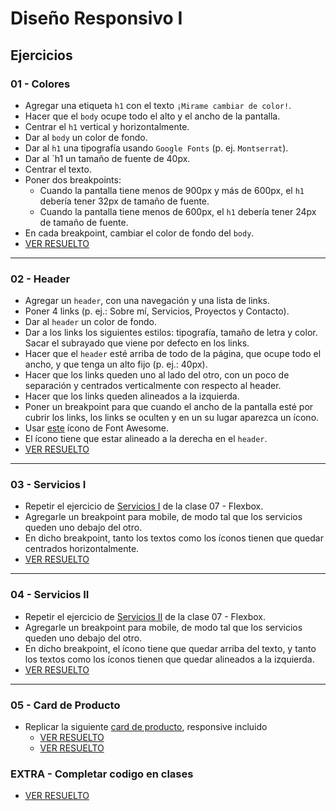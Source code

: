 # Diseño Responsivo I

## Ejercicios

### 01 - Colores

- Agregar una etiqueta `h1` con el texto `¡Mirame cambiar de color!`.
- Hacer que el `body` ocupe todo el alto y el ancho de la pantalla.
- Centrar el `h1` vertical y horizontalmente.
- Dar al `body` un color de fondo.
- Dar al `h1` una tipografía usando `Google Fonts` (p. ej. `Montserrat`).
- Dar al `h1 un tamaño de fuente de 40px.
- Centrar el texto.
- Poner dos breakpoints:
  - Cuando la pantalla tiene menos de 900px y más de 600px, el `h1` debería tener 32px de tamaño de fuente.
  - Cuando la pantalla tiene menos de 600px, el `h1` debería tener 24px de tamaño de fuente.
- En cada breakpoint, cambiar el color de fondo del `body`.
- [VER RESUELTO](https://magamahe.github.io/TRABAJOS_ADA/FRONTEND_/MODULO_2/CLASE_08/ejercicio_01/index.html) 
---

### 02 - Header

- Agregar un `header`, con una navegación y una lista de links.
- Poner 4 links (p. ej.: Sobre mí, Servicios, Proyectos y Contacto).
- Dar al `header` un color de fondo.
- Dar a los links los siguientes estilos: tipografía, tamaño de letra y color. Sacar el subrayado que viene por defecto en los links.
- Hacer que el `header` esté arriba de todo de la página, que ocupe todo el ancho, y que tenga un alto fijo (p. ej.: 40px).
- Hacer que los links queden uno al lado del otro, con un poco de separación y centrados verticalmente con respecto al header.
- Hacer que los links queden alineados a la izquierda.
- Poner un breakpoint para que cuando el ancho de la pantalla esté por cubrir los links, los links se oculten y en un su lugar aparezca un ícono.
- Usar [este](https://fontawesome.com/icons/bars?style=solid) ícono de Font Awesome.
- El ícono tiene que estar alineado a la derecha en el `header`.
- [VER RESUELTO](https://magamahe.github.io/TRABAJOS_ADA/FRONTEND_/MODULO_2/CLASE_08/ejercicio_02/index.html) 
---

### 03 - Servicios I

- Repetir el ejercicio de [Servicios I](https://1exqr.csb.app/) de la clase 07 - Flexbox.
- Agregarle un breakpoint para mobile, de modo tal que los servicios queden uno debajo del otro.
- En dicho breakpoint, tanto los textos como los íconos tienen que quedar centrados horizontalmente.
- [VER RESUELTO](https://magamahe.github.io/TRABAJOS_ADA/FRONTEND_/MODULO_2/CLASE_08/ejercicio_03/index.html) 
---

### 04 - Servicios II

- Repetir el ejercicio de [Servicios II](https://m403i.csb.app/) de la clase 07 - Flexbox.
- Agregarle un breakpoint para mobile, de modo tal que los servicios queden uno debajo del otro.
- En dicho breakpoint, el ícono tiene que quedar arriba del texto, y tanto los textos como los íconos tienen que quedar alineados a la izquierda.
- [VER RESUELTO](https://magamahe.github.io/TRABAJOS_ADA/FRONTEND_/MODULO_2/CLASE_08/ejercicio_04/index.html) 
---

### 05 - Card de Producto

- Replicar la siguiente [card de producto](https://mnyo0.csb.app/), responsive incluido
  - [VER RESUELTO](https://magamahe.github.io/TRABAJOS_ADA/FRONTEND_/MODULO_2/CLASE_08/ejercicio_05/index.html) 
  - [VER RESUELTO](https://magamahe.github.io/TRABAJOS_ADA/FRONTEND_/MODULO_2/CLASE_08/ejercicio_051/index.html) 


### EXTRA - Completar codigo en clases
- [VER RESUELTO](https://magamahe.github.io/TRABAJOS_ADA/FRONTEND_/MODULO_2/CLASE_08/TRABAJO_EXTRA/index.html)
